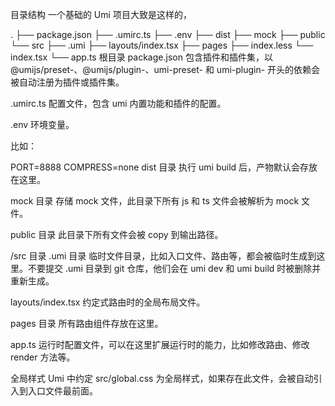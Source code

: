目录结构
一个基础的 Umi 项目大致是这样的，

.
├── package.json
├── .umirc.ts
├── .env
├── dist
├── mock
├── public
└── src
    ├── .umi
    ├── layouts/index.tsx
    ├── pages
        ├── index.less
        └── index.tsx
    └── app.ts
根目录
package.json
包含插件和插件集，以 @umijs/preset-、@umijs/plugin-、umi-preset- 和 umi-plugin- 开头的依赖会被自动注册为插件或插件集。

.umirc.ts
配置文件，包含 umi 内置功能和插件的配置。

.env
环境变量。

比如：

PORT=8888
COMPRESS=none
dist 目录
执行 umi build 后，产物默认会存放在这里。

mock 目录
存储 mock 文件，此目录下所有 js 和 ts 文件会被解析为 mock 文件。

public 目录
此目录下所有文件会被 copy 到输出路径。

/src 目录
.umi 目录
临时文件目录，比如入口文件、路由等，都会被临时生成到这里。不要提交 .umi 目录到 git 仓库，他们会在 umi dev 和 umi build 时被删除并重新生成。

layouts/index.tsx
约定式路由时的全局布局文件。

pages 目录
所有路由组件存放在这里。

app.ts
运行时配置文件，可以在这里扩展运行时的能力，比如修改路由、修改 render 方法等。

全局样式
Umi 中约定 src/global.css 为全局样式，如果存在此文件，会被自动引入到入口文件最前面。